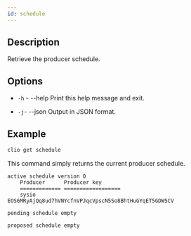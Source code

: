 ```yaml
---
id: schedule
---
```


## Description

Retrieve the producer schedule.

## Options

- `-h` - --help                   Print this help message and exit.

- `-j`- --json                   Output in JSON format.

## Example

```sh
clio get schedule
```

This command simply returns the current producer schedule.

```console
active schedule version 0
    Producer      Producer key
    ============= ==================
    sysio         EOS6MRyAjQq8ud7hVNYcfnVPJqcVpscN5So8BhtHuGYqET5GDW5CV

pending schedule empty

proposed schedule empty
```
